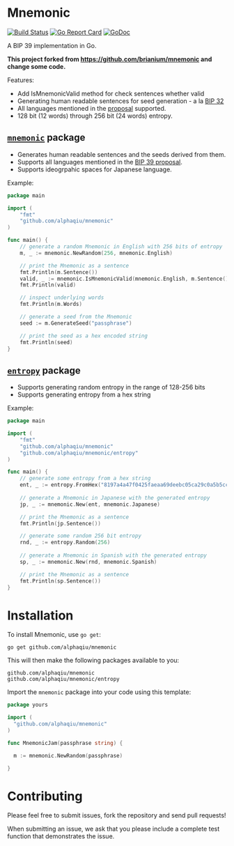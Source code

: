 # Mnemonic
[![Build Status](https://travis-ci.org/brianium/mnemonic.svg?branch=master)](https://travis-ci.org/brianium/mnemonic)
[![Go Report Card](https://goreportcard.com/badge/github.com/brianium/mnemonic)](https://goreportcard.com/report/github.com/brianium/mnemonic)
[![GoDoc](https://godoc.org/github.com/brianium/mnemonic?status.svg)](https://godoc.org/github.com/brianium/mnemonic)

A BIP 39 implementation in Go.

**This project forked from https://github.com/brianium/mnemonic and change some code.**

Features:

* Add IsMnemonicValid method for check sentences whether valid
* Generating human readable sentences for seed generation - a la [BIP 32](https://github.com/bitcoin/bips/blob/master/bip-0032.mediawiki)
* All languages mentioned in the [proposal](https://github.com/bitcoin/bips/blob/master/bip-0039.mediawiki) supported.
* 128 bit (12 words) through 256 bit (24 words) entropy.

## [`mnemonic`](https://godoc.org/github.com/brianium/mnemonic) package

* Generates human readable sentences and the seeds derived from them.
* Supports all languages mentioned in the [BIP 39 proposal](https://github.com/bitcoin/bips/blob/master/bip-0039.mediawiki).
* Supports ideogrpahic spaces for Japanese language.

Example:

```go
package main

import (
    "fmt"
    "github.com/alphaqiu/mnemonic"
)

func main() {
    // generate a random Mnemonic in English with 256 bits of entropy
    m, _ := mnemonic.NewRandom(256, mnemonic.English)

    // print the Mnemonic as a sentence
    fmt.Println(m.Sentence())
    valid, _ := mnemonic.IsMnemonicValid(mnemonic.English, m.Sentence())
    fmt.Println(valid)

    // inspect underlying words
    fmt.Println(m.Words)

    // generate a seed from the Mnemonic
    seed := m.GenerateSeed("passphrase")

    // print the seed as a hex encoded string
    fmt.Println(seed)
}
```

## [`entropy`](https://godoc.org/github.com/brianium/mnemonic/entropy) package

* Supports generating random entropy in the range of 128-256 bits
* Supports generating entropy from a hex string

Example:

```go
package main

import (
    "fmt"
    "github.com/alphaqiu/mnemonic"
    "github.com/alphaqiu/mnemonic/entropy"
)

func main() {
    // generate some entropy from a hex string
    ent, _ := entropy.FromHex("8197a4a47f0425faeaa69deebc05ca29c0a5b5cc76ceacc0")
    
    // generate a Mnemonic in Japanese with the generated entropy
    jp, _ := mnemonic.New(ent, mnemonic.Japanese)

    // print the Mnemonic as a sentence
    fmt.Println(jp.Sentence())

    // generate some random 256 bit entropy
    rnd, _ := entropy.Random(256)
    
    // generate a Mnemonic in Spanish with the generated entropy
    sp, _ := mnemonic.New(rnd, mnemonic.Spanish)

    // print the Mnemonic as a sentence
    fmt.Println(sp.Sentence())
}
```

# Installation

To install Mnemonic, use `go get`:

    go get github.com/alphaqiu/mnemonic

This will then make the following packages available to you:

    github.com/alphaqiu/mnemonic
    github.com/alphaqiu/mnemonic/entropy

Import the `mnemonic` package into your code using this template:

```go
package yours

import (
  "github.com/alphaqiu/mnemonic"
)

func MnemonicJam(passphrase string) {

  m := mnemonic.NewRandom(passphrase)

}
```

# Contributing

Please feel free to submit issues, fork the repository and send pull requests!

When submitting an issue, we ask that you please include a complete test function that demonstrates the issue.
